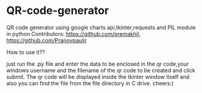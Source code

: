 # QR-code-generator
QR code generator using google charts api,tkinter,requests and PIL module in python
Contributors:
https://github.com/premakhil,
https://github.com/Pranoypauljr


How to use it??

just run the .py file and enter the data to be enclosed in the qr code,your windows username and the filename of the qr code to be created and click submit.
The qr code will be displayed inside the tkinter window itself and also you can find the file from the file directory in C drive.
cheers:)

